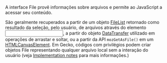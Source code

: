 A interface File provê informações sobre arquivos e permite ao JavaScript a acessar seu conteúdo.

São geralmente recuperados a partir de um objeto [FileList](https://developer.mozilla.org/pt-BR/docs/Web/API/FileList)
retornado como resultado da seleção, pelo usuário, de arquivos através do
elemento [<input>](https://developer.mozilla.org/pt-BR/docs/Web/HTML/Element/Input), a partir do
objeto [DataTransfer](https://developer.mozilla.org/pt-BR/docs/Web/API/DataTransfer) utilizado em operações de arrastar
e soltar, ou a partir da API `mozGetAsFile()` em
um [HTMLCanvasElement](https://developer.mozilla.org/pt-BR/docs/Web/API/HTMLCanvasElement). Em Gecko, códigos com
privilégios podem criar objetos File representando qualquer arquivo local sem a interação do usuário
(veja [Implementation notes](https://developer.mozilla.org/pt-BR/docs/Web/API/File#implementation_notes) para mais
informações.)